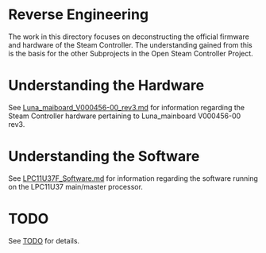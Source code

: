 # Reverse Engineering

The work in this directory focuses on deconstructing the official firmware and hardware
 of the Steam Controller. The understanding gained from this is the basis for
 the other Subprojects in the Open Steam Controller Project.


# Understanding the Hardware

See [Luna_maiboard_V000456-00_rev3.md](./Luna_maiboard_V000456-00_rev3.md) 
 for information regarding the Steam Controller hardware pertaining to 
 Luna_mainboard V000456-00 rev3.


# Understanding the Software

See [LPC11U37F_Software.md](./LPC11U37F_Software.md) for information regarding
 the software running on the LPC11U37 main/master processor.


# TODO

See [TODO](./TODO.md) for details.
